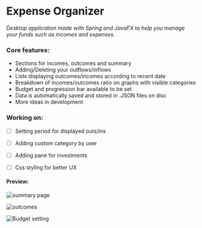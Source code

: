 # Expense Organizer
_Desktop application made with Spring and JavaFX to help you manage your funds such as incomes and expenses._

### Core features:
- Sections for incomes, outcomes and summary
- Adding/Deleting your outflows/inflows
- Lists displaying outcomes/incomes according to recent date
- Breakdown of incomes/outcomes ratio on graphs with visible categories
- Budget and progression bar available to be set
- Data is automatically saved and stored in .JSON files on disc
- More ideas in development

### Working on:
- [ ] Setting period for displayed outs/ins
- [ ] Adding custom category by user
- [ ] Adding pane for investments
- [ ] Css styling for better UX


#### Preview:
![summary page](https://user-images.githubusercontent.com/79639840/133679942-f66c08d4-ee5a-4031-89e2-6de9826c60a2.png)

![outcomes](https://user-images.githubusercontent.com/79639840/133680010-d9e1ebf5-7145-48b7-82b2-6d363c2dfc7a.png)

![Budget setting](https://user-images.githubusercontent.com/79639840/133679981-e4e04b42-ccf6-4e64-b4fe-6bc69daa9353.png)
